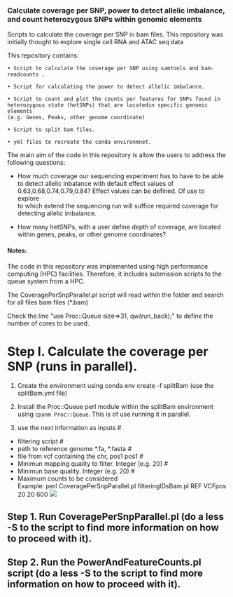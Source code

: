 
### Calculate coverage per SNP, power to detect allelic imbalance, and count heterozygous SNPs within genomic elements

Scripts to calculate the coverage per SNP in bam files. This repository was initially thought to explore single cell RNA and ATAC seq data

This repository contains:

    • Script to calculate the coverage per SNP using samtools and bam-readcounts .

    • Script for calculating the power to detect allelic imbalance.

    • Script to count and plot the counts per features for SNPs found in
    heterozygous state (hetSNPs) that are locatedin specific genomic elements
    (e.g. Genes, Peaks, other genome coordinate)

    • Script to split bam files.

    • yml files to recreate the conda environmnet.


The main aim of the code in this repository is allow the users to address the following questions:
- How much coverage our sequencing experiment has to have to be able to detect allelic inbalance with
default effect values of 0.63,0.68,0.74,0.79,0.84? Effect values can be defined. Of use to explore  
to which extend the sequencing run will suffice required coverage for detecting allelic imbalance.

- How many hetSNPs, with a user define depth of coverage, are located within genes, peaks, or other genome coordinates?

#### Notes:
The code in this repository was implemented using high performance computing (HPC) facilities. Therefore, it includes
submission scripts to the queue system from a HPC.

The CoveragePerSnpParallel.pl script will read within the folder and search for all files bam files (*.bam)    

Check the line "use Proc::Queue size=>31, qw(run_back);" to define the number of cores to be used.


# Step I. Calculate the coverage per SNP (runs in parallel).


1. Create the environment using conda env create -f splitBam (use the splitBam.yml file)

2. Install the Proc::Queue perl module within the splitBam environment using `cpanm Proc::Queue`.
This is of use running it in parallel.

3. use the next information as inputs                                          #
  - filtering script                                                       #
  - path to reference genome *.fa, *.fasta                                   #
  - file from vcf containing the chr, pos1 pos1                              #
  - Minimun mapping quality to filter. Integer (e.g. 20)                     #
  - Minimun  base quality. Integer (e.g. 20)                                 #
  - Maximum counts to be considered  
  Example:  perl CoveragePerSnpParallel.pl filteringIDsBam.pl REF VCFpos 20 20 600
![](images/FertilityVsLifeExpectancy.gif)




## Step 1. Run CoveragePerSnpParallel.pl (do a less -S to the script to find more information on how to proceed with it).
## Step 2. Run the PowerAndFeatureCounts.pl script (do a less -S to the script to find more information on how to proceed with it).
